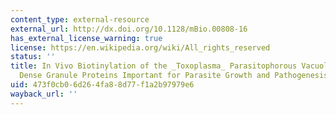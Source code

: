 ```yaml
---
content_type: external-resource
external_url: http://dx.doi.org/10.1128/mBio.00808-16
has_external_license_warning: true
license: https://en.wikipedia.org/wiki/All_rights_reserved
status: ''
title: In Vivo Biotinylation of the _Toxoplasma_ Parasitophorous Vacuole Reveals Novel
  Dense Granule Proteins Important for Parasite Growth and Pathogenesis
uid: 473f0cb0-6d26-4fa8-8d77-f1a2b97979e6
wayback_url: ''
---
```

